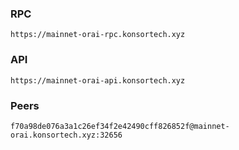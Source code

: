 ### RPC
```
https://mainnet-orai-rpc.konsortech.xyz
```

### API
```
https://mainnet-orai-api.konsortech.xyz
```

### Peers
```
f70a98de076a3a1c26ef34f2e42490cff826852f@mainnet-orai.konsortech.xyz:32656
```
